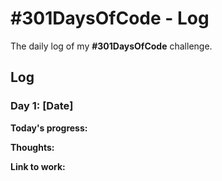 # #301DaysOfCode - Log
The daily log of my **#301DaysOfCode** challenge.

## Log

### Day 1: [Date]

**Today's progress:**

**Thoughts:**

**Link to work:**
